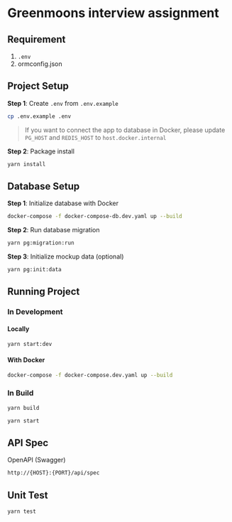 # Greenmoons interview assignment

## Requirement

1. `.env`
2. ormconfig.json

## Project Setup

**Step 1**: Create `.env` from `.env.example`

```sh
cp .env.example .env
```

> If you want to connect the app to database in Docker, please update `PG_HOST` and `REDIS_HOST` to `host.docker.internal`

**Step 2**: Package install

```sh
yarn install
```

## Database Setup

**Step 1**: Initialize database with Docker

```sh
docker-compose -f docker-compose-db.dev.yaml up --build
```

**Step 2**: Run database migration

```sh
yarn pg:migration:run
```

**Step 3**: Initialize mockup data (optional)

```sh
yarn pg:init:data
```

## Running Project

### In Development

#### Locally

```sh
yarn start:dev
```

#### With Docker

```sh
docker-compose -f docker-compose.dev.yaml up --build
```

### In Build

```sh
yarn build
```

```sh
yarn start
```

## API Spec

OpenAPI (Swagger)

```sh
http://{HOST}:{PORT}/api/spec
```

## Unit Test

```sh
yarn test
```
